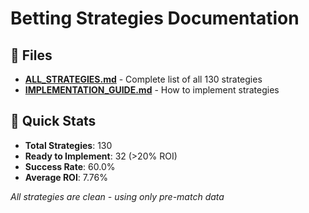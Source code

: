 # Betting Strategies Documentation

## 📁 Files

- **[ALL_STRATEGIES.md](./ALL_STRATEGIES.md)** - Complete list of all 130 strategies
- **[IMPLEMENTATION_GUIDE.md](./IMPLEMENTATION_GUIDE.md)** - How to implement strategies

## 🎯 Quick Stats

- **Total Strategies**: 130
- **Ready to Implement**: 32 (>20% ROI)
- **Success Rate**: 60.0%
- **Average ROI**: 7.76%

*All strategies are clean - using only pre-match data*
